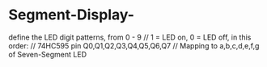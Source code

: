 # Segment-Display-

define the LED digit patterns, from 0 - 9
// 1 = LED on, 0 = LED off, in this order:
//                74HC595 pin     Q0,Q1,Q2,Q3,Q4,Q5,Q6,Q7 
//                Mapping to      a,b,c,d,e,f,g of Seven-Segment LED
